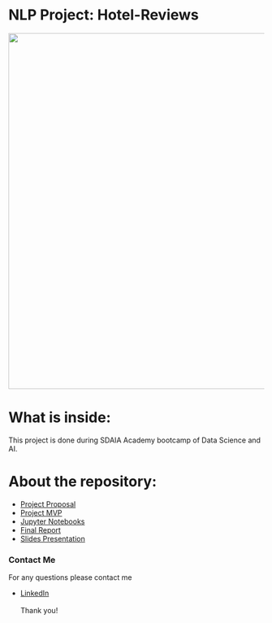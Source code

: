 # NLP Project: Hotel-Reviews

<p align="center" width="100%">
<img src="https://www.revinate.com/wp-content/themes/revinate-sage/resources/assets/images/product-desc/_guest-feedback-reputation.png" width="700" style="display: block; margin: 0 auto"/>
</p>


# What is inside:
This project is done during SDAIA Academy bootcamp of Data Science and AI.

# About the repository:
- [Project Proposal](https://github.com/Aishah2019/Hotel-Reviews-NLP-Project/tree/main/Proposal)
- [Project MVP](https://github.com/Aishah2019/Hotel-Reviews-NLP-Project/tree/main/MVP)
- [Jupyter Notebooks](https://github.com/Aishah2019/Hotel-Reviews-NLP-Project/tree/main/Jupyter%20Notebooks)
- [Final Report]()
- [Slides Presentation](https://github.com/Aishah2019/Hotel-Reviews-NLP-Project/tree/main/Presentation)

### Contact Me
For any questions please contact me <br/>
- [LinkedIn](https://github.com/Aishah2019)
<br/><br/>
Thank you!
